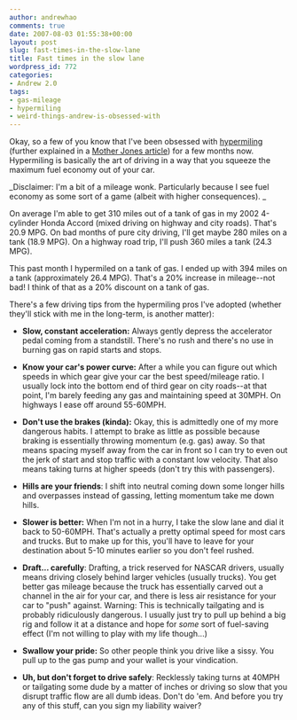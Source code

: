 ```yaml
---
author: andrewhao
comments: true
date: 2007-08-03 01:55:38+00:00
layout: post
slug: fast-times-in-the-slow-lane
title: Fast times in the slow lane
wordpress_id: 772
categories:
- Andrew 2.0
tags:
- gas-mileage
- hypermiling
- weird-things-andrew-is-obsessed-with
---
```


Okay, so a few of you know that I've been obsessed with [hypermiling](http://en.wikipedia.org/wiki/Fuel_economy-maximizing_behaviors) (further explained in a [Mother Jones article](http://www.motherjones.com/news/feature/2007/01/king_of_the_hypermilers.html)) for a few months now. Hypermiling is basically the art of driving in a way that you squeeze the maximum fuel economy out of your car.

_Disclaimer: I'm a bit of a mileage wonk. Particularly because I see fuel economy as some sort of a game (albeit with higher consequences). _

On average I'm able to get 310 miles out of a tank of gas in my 2002 4-cylinder Honda Accord (mixed driving on highway and city roads). That's 20.9 MPG. On bad months of pure city driving, I'll get maybe 280 miles on a tank (18.9 MPG). On a highway road trip, I'll push 360 miles a tank (24.3 MPG).

This past month I hypermiled on a tank of gas. I ended up with 394 miles on a tank (approximately 26.4 MPG). That's a 20% increase in mileage--not bad! I think of that as a 20% discount on a tank of gas.

There's a few driving tips from the hypermiling pros I've adopted (whether they'll stick with me in the long-term, is another matter):



	
  * **Slow, constant acceleration:** Always gently depress the accelerator pedal coming from a standstill. There's no rush and there's no use in burning gas on rapid starts and stops.

	
  * **Know your car's power curve:** After a while you can figure out which speeds in which gear give your car the best speed/mileage ratio. I usually lock into the bottom end of third gear on city roads--at that point, I'm barely feeding any gas and maintaining speed at 30MPH. On highways I ease off around 55-60MPH.

	
  * **Don't use the brakes (kinda):** Okay, this is admittedly one of my more dangerous habits. I attempt to brake as little as possible because braking is essentially throwing momentum (e.g. gas) away. So that means spacing myself away from the car in front so I can try to even out the jerk of start and stop traffic with a constant low velocity. That also means taking turns at higher speeds (don't try this with passengers).

	
  * **Hills are your friends**: I shift into neutral coming down some longer hills and overpasses instead of gassing, letting momentum take me down hills.

	
  * **Slower is better:** When I'm not in a hurry, I take the slow lane and dial it back to 50-60MPH. That's actually a pretty optimal speed for most cars and trucks. But to make up for this, you'll have to leave for your destination about 5-10 minutes earlier so you don't feel rushed.

	
  * **Draft... carefully**: Drafting, a trick reserved for NASCAR drivers, usually means driving closely behind larger vehicles (usually trucks). You get better gas mileage because the truck has essentially carved out a channel in the air for your car, and there is less air resistance for your car to "push" against. Warning: This is technically tailgating and is probably ridiculously dangerous. I usually just try to pull up behind a big rig and follow it at a distance and hope for _some_ sort of fuel-saving effect (I'm not willing to play with my life though...)

	
  * **Swallow your pride:** So other people think you drive like a sissy. You pull up to the gas pump and your wallet is your vindication.

	
  * **Uh, but don't forget to drive safely**: Recklessly taking turns at 40MPH or tailgating some dude by a matter of inches or driving so slow that you disrupt traffic flow are all dumb ideas. Don't do 'em. And before you try any of this stuff, can you sign my liability waiver?


